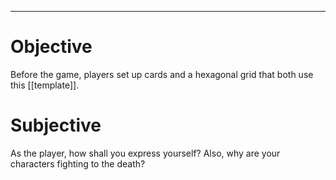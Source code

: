 ***
# Objective

Before the game, players set up cards and a hexagonal grid that both use this [[template]].



# Subjective

As the player, how shall you express yourself?
Also, why are your characters fighting to the death?


